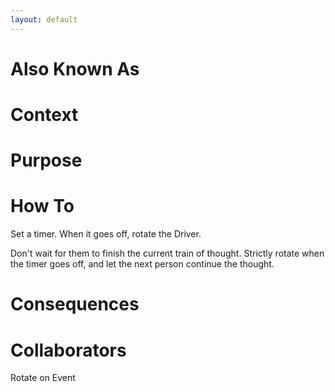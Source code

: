 ```yaml
---
layout: default
---
```

# Also Known As

# Context

# Purpose

# How To

Set a timer. When it goes off, rotate the Driver.

Don't wait for them to finish the current train of thought. Strictly rotate when the timer goes off, and let the next person continue the thought.

# Consequences

# Collaborators

Rotate on Event
